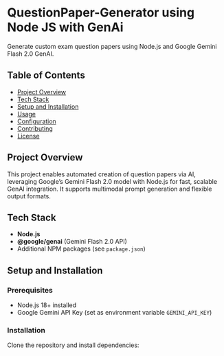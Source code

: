 # QuestionPaper-Generator using Node JS with GenAi

Generate custom exam question papers using Node.js and Google Gemini Flash 2.0 GenAI.

## Table of Contents
- [Project Overview](#project-overview)
- [Tech Stack](#tech-stack)
- [Setup and Installation](#setup-and-installation)
- [Usage](#usage)
- [Configuration](#configuration)
- [Contributing](#contributing)
- [License](#license)

## Project Overview
This project enables automated creation of question papers via AI, leveraging Google’s Gemini Flash 2.0 model with Node.js for fast, scalable GenAI integration. It supports multimodal prompt generation and flexible output formats.

## Tech Stack
- **Node.js**
- **@google/genai** (Gemini Flash 2.0 API)
- Additional NPM packages (see `package.json`)

## Setup and Installation

### Prerequisites
- Node.js 18+ installed
- Google Gemini API Key (set as environment variable `GEMINI_API_KEY`)

### Installation
Clone the repository and install dependencies:

